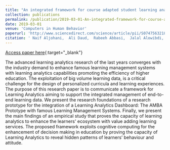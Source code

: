 ```yaml
---
title: "An integrated framework for course adapted student learning analytics dashboard"
collection: publications
permalink: /publication/2019-03-01-An-integrated-framework-for-course-adapted-student-learning-analytics-dashboard
date: 2019-03-01
venue: 'Computers in Human Behavior'
paperurl: 'http://www.sciencedirect.com/science/article/pii/S0747563218301407'
citation: ' Naif Aljohani,  Ali Daud,  Rabeeh Abbasi,  Jalal Alowibdi,  Mohammad Basheri,  Muhammad Aslam, &quot;An integrated framework for course adapted student learning analytics dashboard.&quot; Computers in Human Behavior, 2019.'
---
```

[Access paper here](http://www.sciencedirect.com/science/article/pii/S0747563218301407){:target="_blank"}

The advanced learning analytics research of the last years converges with the industry demand to enhance famous learning management systems with learning analytics capabilities promoting the efficiency of higher education. The exploitation of big volume learning data, is a critical challenge for the design of personalized curricula and learning experiences. The purpose of this research paper is to communicate a framework for Learning Analytics aiming to support the integrated management of end-to-end learning data. We present the research foundations of a research prototype for the integration of a Learning Analytics Dashboard: The AMBA Prototype with famous Learning Management Systems. Finally, we present the main findings of an empirical study that proves the capacity of learning analytics to enhance the learners&apos; ecosystem with value adding learning services. The proposed framework exploits cognitive computing for the enhancement of decision making in education by proving the capacity of Learning Analytics to reveal hidden patterns of learners’ behaviour and attitude.

